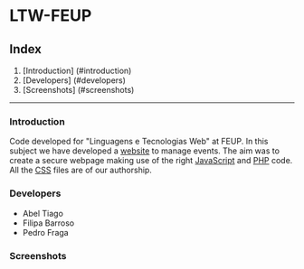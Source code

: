 # LTW-FEUP


## Index

1. [Introduction] (#introduction)
2. [Developers] (#developers)
3. [Screenshots] (#screenshots)

***

### Introduction

Code developed for "Linguagens e Tecnologias Web" at FEUP.
In this subject we have developed a [website](http://paginas.fe.up.pt/~up201303095/) to manage events. The aim was to create a secure webpage
making use of the right [JavaScript](https://wikipedia.org/wiki/JavaScript) and [PHP](https://wikipedia.org/wiki/PHP) code. All the [CSS](https://wikipedia.org/wiki/Cascading_Style_Sheets) files are of our authorship. 


### Developers

* Abel Tiago
* Filipa Barroso
* Pedro Fraga

### Screenshots
